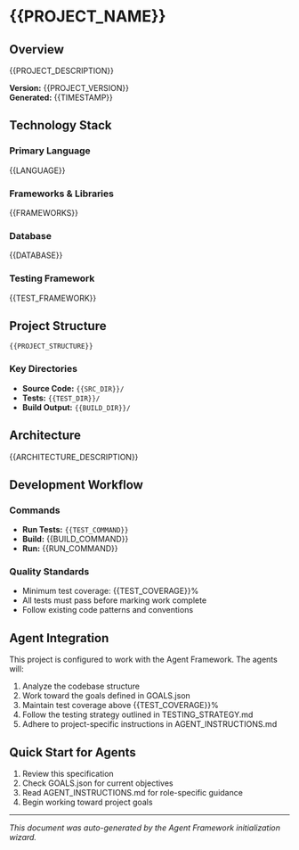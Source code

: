 # {{PROJECT_NAME}}

## Overview
{{PROJECT_DESCRIPTION}}

**Version:** {{PROJECT_VERSION}}  
**Generated:** {{TIMESTAMP}}

## Technology Stack

### Primary Language
{{LANGUAGE}}

### Frameworks & Libraries
{{FRAMEWORKS}}

### Database
{{DATABASE}}

### Testing Framework
{{TEST_FRAMEWORK}}

## Project Structure

```
{{PROJECT_STRUCTURE}}
```

### Key Directories
- **Source Code:** `{{SRC_DIR}}/`
- **Tests:** `{{TEST_DIR}}/`
- **Build Output:** `{{BUILD_DIR}}/`

## Architecture

{{ARCHITECTURE_DESCRIPTION}}

## Development Workflow

### Commands
- **Run Tests:** `{{TEST_COMMAND}}`
- **Build:** {{BUILD_COMMAND}}
- **Run:** {{RUN_COMMAND}}

### Quality Standards
- Minimum test coverage: {{TEST_COVERAGE}}%
- All tests must pass before marking work complete
- Follow existing code patterns and conventions

## Agent Integration

This project is configured to work with the Agent Framework. The agents will:
1. Analyze the codebase structure
2. Work toward the goals defined in GOALS.json
3. Maintain test coverage above {{TEST_COVERAGE}}%
4. Follow the testing strategy outlined in TESTING_STRATEGY.md
5. Adhere to project-specific instructions in AGENT_INSTRUCTIONS.md

## Quick Start for Agents

1. Review this specification
2. Check GOALS.json for current objectives  
3. Read AGENT_INSTRUCTIONS.md for role-specific guidance
4. Begin working toward project goals

---
*This document was auto-generated by the Agent Framework initialization wizard.*